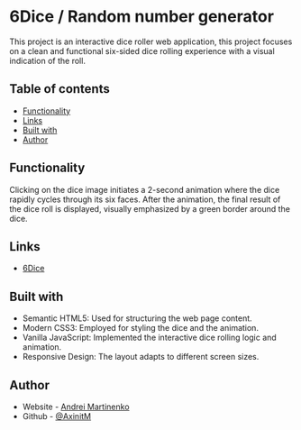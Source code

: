 # 6Dice / Random number generator

This project is an interactive dice roller web application, this project focuses on a clean and functional six-sided dice rolling experience with a visual indication of the roll.

## Table of contents
- [Functionality](#functionality)
- [Links](#links)
- [Built with](#built-with)
- [Author](#author)

## Functionality

Clicking on the dice image initiates a 2-second animation where the dice rapidly cycles through its six faces. 
After the animation, the final result of the dice roll is displayed, visually emphasized by a green border around the dice.

## Links

- [6Dice](https://your-live-demo-url.com) 

## Built with

- Semantic HTML5: Used for structuring the web page content.
- Modern CSS3: Employed for styling the dice and the animation.
- Vanilla JavaScript: Implemented the interactive dice rolling logic and animation.
- Responsive Design: The layout adapts to different screen sizes.

## Author

- Website - [Andrei Martinenko](https://www.frontender.biz)
- Github - [@AxinitM](https://github.com/AxinitM)

